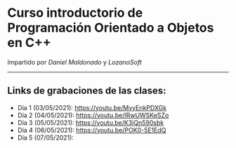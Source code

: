 # Curso introductorio de Programación Orientado a Objetos en C++

Impartido por *Daniel Maldonado* y *LozanoSoft*

---

## Links de grabaciones de las clases:

- Día 1 (03/05/2021): https://youtu.be/MvyEnkPDXGk
- Día 2 (04/05/2021): https://youtu.be/IRwUWSKeSZo
- Día 3 (05/05/2021): https://youtu.be/K3jQn590sbk
- Día 4 (06/05/2021): https://youtu.be/POK0-5E1EdQ
- Día 5 (07/05/2021):

